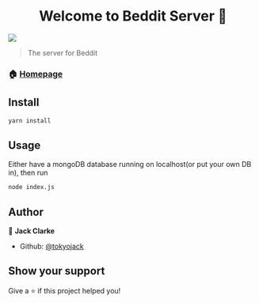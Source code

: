 <h1 align="center">Welcome to Beddit Server 👋</h1>
<p>
  <img src="https://img.shields.io/badge/version-1.0.0-blue.svg?cacheSeconds=2592000" />
</p>

> The server for Beddit

### 🏠 [Homepage](https://beddit-server-jc.herokuapp.com/)

## Install

```sh
yarn install
```

## Usage
Either have a mongoDB database running on localhost(or put your own DB in),
then run
```sh
node index.js
```

## Author

👤 **Jack Clarke**

* Github: [@tokyojack](https://github.com/tokyojack)

## Show your support

Give a ⭐️ if this project helped you!